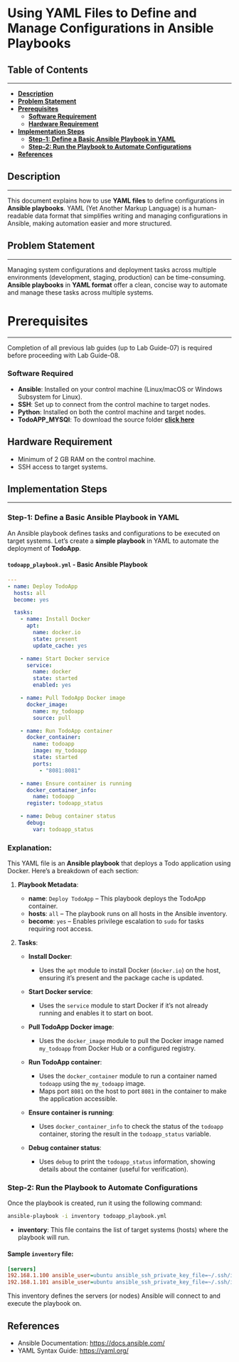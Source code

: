 # **Using YAML Files to Define and Manage Configurations in Ansible Playbooks**

## **Table of Contents**
---
* [**Description**](#description)  
* [**Problem Statement**](#problem-statement)  
* [**Prerequisites**](#prerequisites)
  - [**Software Requirement**](#software-requirement)  
  - [**Hardware Requirement**](#hardware-requirement)  
* [**Implementation Steps**](#implementation-steps) 
  - [**Step-1: Define a Basic Ansible Playbook in YAML**](#step-1-define-a-basic-ansible-playbook-in-yaml)
  - [**Step-2: Run the Playbook to Automate Configurations**](#step-2-run-the-playbook-to-automate-configurations) 
* [**References**](#references)

## **Description**
---
This document explains how to use **YAML files** to define configurations in **Ansible playbooks**. YAML (Yet Another Markup Language) is a human-readable data format that simplifies writing and managing configurations in Ansible, making automation easier and more structured.

## **Problem Statement**
---
Managing system configurations and deployment tasks across multiple environments (development, staging, production) can be time-consuming. **Ansible playbooks** in **YAML format** offer a clean, concise way to automate and manage these tasks across multiple systems.

# **Prerequisites**
---
Completion of all previous lab guides (up to Lab Guide-07) is required before proceeding with Lab Guide-08.

### **Software Required**
- **Ansible**: Installed on your control machine (Linux/macOS or Windows Subsystem for Linux).
- **SSH**: Set up to connect from the control machine to target nodes.
- **Python**: Installed on both the control machine and target nodes.
- **TodoAPP_MYSQl**: To download the source folder [**click here**](https://github.com/SwayaanTechnologies/TodoApp_MySQL/archive/refs/heads/main.zip)

## **Hardware Requirement**
- Minimum of 2 GB RAM on the control machine.
- SSH access to target systems.

## **Implementation Steps**
---
### **Step-1: Define a Basic Ansible Playbook in YAML**

An Ansible playbook defines tasks and configurations to be executed on target systems. Let’s create a **simple playbook** in YAML to automate the deployment of **TodoApp**.

#### `todoapp_playbook.yml` - Basic Ansible Playbook

```yaml
---
- name: Deploy TodoApp
  hosts: all
  become: yes

  tasks:
    - name: Install Docker
      apt:
        name: docker.io
        state: present
        update_cache: yes

    - name: Start Docker service
      service:
        name: docker
        state: started
        enabled: yes

    - name: Pull TodoApp Docker image
      docker_image:
        name: my_todoapp
        source: pull

    - name: Run TodoApp container
      docker_container:
        name: todoapp
        image: my_todoapp
        state: started
        ports:
          - "8081:8081"

    - name: Ensure container is running
      docker_container_info:
        name: todoapp
      register: todoapp_status

    - name: Debug container status
      debug:
        var: todoapp_status
```

### Explanation:

This YAML file is an **Ansible playbook** that deploys a Todo application using Docker. Here’s a breakdown of each section:

1. **Playbook Metadata**:
   - **name**: `Deploy TodoApp` – This playbook deploys the TodoApp container.
   - **hosts**: `all` – The playbook runs on all hosts in the Ansible inventory.
   - **become**: `yes` – Enables privilege escalation to `sudo` for tasks requiring root access.

2. **Tasks**:
   - **Install Docker**:
     - Uses the `apt` module to install Docker (`docker.io`) on the host, ensuring it’s present and the package cache is updated.

   - **Start Docker service**:
     - Uses the `service` module to start Docker if it’s not already running and enables it to start on boot.

   - **Pull TodoApp Docker image**:
     - Uses the `docker_image` module to pull the Docker image named `my_todoapp` from Docker Hub or a configured registry.

   - **Run TodoApp container**:
     - Uses the `docker_container` module to run a container named `todoapp` using the `my_todoapp` image.
     - Maps port `8081` on the host to port `8081` in the container to make the application accessible.

   - **Ensure container is running**:
     - Uses `docker_container_info` to check the status of the `todoapp` container, storing the result in the `todoapp_status` variable.

   - **Debug container status**:
     - Uses `debug` to print the `todoapp_status` information, showing details about the container (useful for verification).

### **Step-2: Run the Playbook to Automate Configurations**

Once the playbook is created, run it using the following command:

```bash
ansible-playbook -i inventory todoapp_playbook.yml
```

- **inventory**: This file contains the list of target systems (hosts) where the playbook will run.

#### Sample `inventory` file:

```ini
[servers]
192.168.1.100 ansible_user=ubuntu ansible_ssh_private_key_file=~/.ssh/id_rsa
192.168.1.101 ansible_user=ubuntu ansible_ssh_private_key_file=~/.ssh/id_rsa
```

This inventory defines the servers (or nodes) Ansible will connect to and execute the playbook on.



## **References**
- Ansible Documentation: https://docs.ansible.com/
- YAML Syntax Guide: https://yaml.org/

